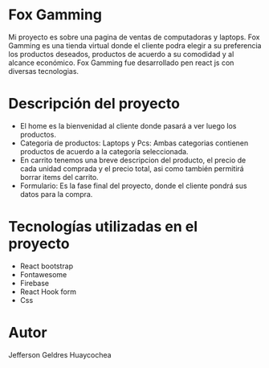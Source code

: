 # Fox Gamming 

Mi proyecto es sobre una pagina de ventas de computadoras y laptops. Fox Gamming es una tienda virtual donde el cliente podra elegir a su preferencia los productos deseados, productos de acuerdo a su comodidad y al alcance económico. Fox Gamming fue desarrollado pen react js con diversas tecnologias.

# Descripción del proyecto

- El home es la bienvenidad al cliente donde pasará a ver luego los productos.
- Categoria de productos: Laptops y Pcs: Ambas categorias contienen productos de acuerdo a la categoría seleccionada.
- En carrito tenemos una breve descripcion del producto, el precio de cada unidad comprada y el precio total, asi como también permitirá borrar items del carrito.
- Formulario: Es la fase final del proyecto, donde el cliente pondrá sus datos para la compra.

# Tecnologías utilizadas en el proyecto

- React bootstrap
- Fontawesome
- Firebase
- React Hook form
- Css

# Autor
 
Jefferson Geldres Huaycochea